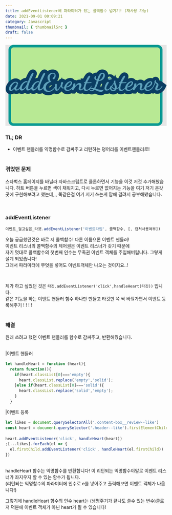 ```yaml
---
title: addEventListener에 파라미터가 있는 콜백함수 넘기기! (재사용 가능)
date: 2021-09-01 00:09:21
category: Javascript
thumbnail: { thumbnailSrc }
draft: false
---
```


![](../../assets/addEventListesr123.png)

### TL; DR

- 이벤트 핸들러를 익명함수로 감싸주고 리턴하는 덩어리를 이벤트핸들러로!
  <br>
  <br>

### 겪었던 문제

스타벅스 홈페이지를 바닐라 자바스크립트로 클론하면서 기능을 이것 저것 추가해봤습니다.
하트 버튼을 누르면 색이 채워지고, 다시 누르면 없어지는 기능을 여기 저기 온갖 곳에 구현해보려고 했는데,,, 똑같은걸 여기 저기 쓰는게 맘에 걸려서 공부해봤습니다.

<br>

### addEventListener

```javascript
이벤트_걸고싶은_타겟.addEventListener('이벤트타입', 콜백함수, [, 캡처사용여부])
```

오늘 궁금했던것은 바로 저 콜백함수! 다른 이름으론 이벤트 핸들러!<br>
이벤트 리스너의 콜백함수의 제어권은 이벤트 리스너가 갖기 때문에<br>
자기 멋대로 콜백함수의 첫번째 인수는 무족권 이벤트 객체를 주입해버립니다. 그렇게 설계 되었습니다!  
그래서 파라미터에 무엇을 넣어도 이벤트객체만 나오는 것이지요..!

<br>

제가 하고 싶었던 것은 `타깃.addEventListener('click',handleHeart(타깃))` 입니다.<br>
같은 기능을 하는 이벤트 핸들러 함수 하나만 만들고 타깃만 쓱 싹 바꿔가면서 이벤트 등록해주기 ! ! ! !
<br>
<br>

### 해결

원래 쓰려고 했던 이벤트 핸들러를 함수로 감싸주고, 반환해줬습니다.<br><br>

|이벤트 핸들러

```javascript
let handleHeart = function (heart){
  return function(){
    if(heart.classList[0]==='empty'){
      heart.classList.replace('empty','solid');
    }else if(heart.classList[0]==='solid'){
      heart.classList.replace('solid','empty');
    }
  }
```

|이벤트 등록

```javascript
let likes = document.querySelectorAll('.content-box__review--like')
const heart = document.querySelector('.header--like').firstElementChild

heart.addEventListener('click', handleHeart(heart))
;[...likes].forEach(el => {
  el.firstChild.addEventListener('click', handleHeart(el.firstChild))
})
```

<br>
handleHeart 함수는 익명함수를 반환합니다!
이 리턴되는 익명함수야말로 이벤트 리스너가 좌지우지 할 수 있는 함수가 됩니다.<br>
(리턴되는 익명함수의 파라미터에 인수로 e를 넣어주고 출력해보면 이벤트 객체가 나옵니다!)

그렇기에 handleHeart 함수의 인수 heart는 (생명주기가 끝나도 쓸수 있는 변수)클로저 덕분에 이벤트 객체가 아닌 heart가 될 수 있습니다!
<br><br>

